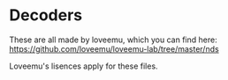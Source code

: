 # Decoders
These are all made by loveemu, which you can find here: https://github.com/loveemu/loveemu-lab/tree/master/nds

Loveemu's lisences apply for these files.
